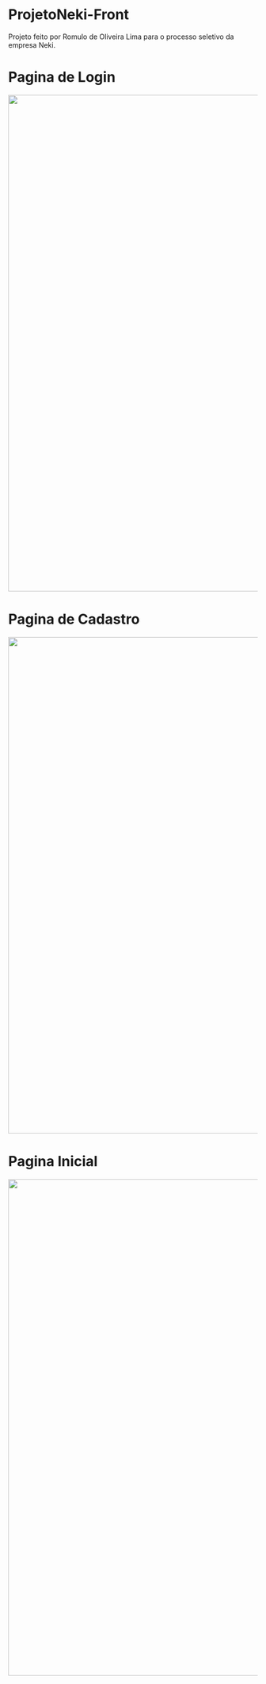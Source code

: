 # ProjetoNeki-Front
Projeto feito por Romulo de Oliveira Lima para o processo seletivo da empresa Neki.

# Pagina de Login
<div align="center">
  <img width="1000px" src="https://user-images.githubusercontent.com/89466574/155318273-959b9b00-54d2-4a8e-8250-b6c0046fad09.jpeg">
</div>

# Pagina de Cadastro
<div align="center">
  <img width="1000px" src="https://user-images.githubusercontent.com/89466574/155318270-499474ad-2cfc-47f0-abd2-22ad08459dfc.jpeg">
</div>

# Pagina Inicial
<div align="center">
  <img width="1000px" src="https://user-images.githubusercontent.com/89466574/155318279-67ecf182-b7c8-4723-b3ce-30db90270d78.jpeg">
</div>



